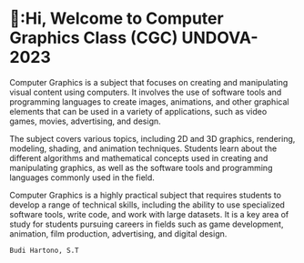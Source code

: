 # 👋:Hi, Welcome to Computer Graphics Class (CGC) UNDOVA-2023
Computer Graphics is a subject that focuses on creating and manipulating visual content using computers. It involves the use of software tools and programming languages to create images, animations, and other graphical elements that can be used in a variety of applications, such as video games, movies, advertising, and design.

The subject covers various topics, including 2D and 3D graphics, rendering, modeling, shading, and animation techniques. Students learn about the different algorithms and mathematical concepts used in creating and manipulating graphics, as well as the software tools and programming languages commonly used in the field.

Computer Graphics is a highly practical subject that requires students to develop a range of technical skills, including the ability to use specialized software tools, write code, and work with large datasets. It is a key area of study for students pursuing careers in fields such as game development, animation, film production, advertising, and digital design.

``Budi Hartono, S.T``
